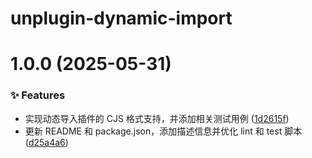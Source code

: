 # unplugin-dynamic-import

# 1.0.0 (2025-05-31)


### ✨ Features

* 实现动态导入插件的 CJS 格式支持，并添加相关测试用例 ([1d2615f](https://github.com/CaoMeiYouRen/unplugin-dynamic-import/commit/1d2615f))
* 更新 README 和 package.json，添加描述信息并优化 lint 和 test 脚本 ([d25a4a6](https://github.com/CaoMeiYouRen/unplugin-dynamic-import/commit/d25a4a6))
